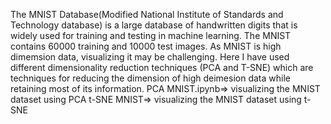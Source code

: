 The MNIST Database(Modified National Institute of Standards and Technology database) is a large database of handwritten digits that is widely used for training and testing in machine learning.
The MNIST contains 60000 training and 10000 test images.
As MNIST is high dimemsion data, visualizing it may be challenging.
Here I have used different dimensionality reduction techniques (PCA and T-SNE) which are techniques for reducing the dimension of high deimesion data while retaining most of its information.
PCA MNIST.ipynb=> visualizing the MNIST dataset using PCA
t-SNE MNIST=> visualizing the MNIST dataset using t-SNE

